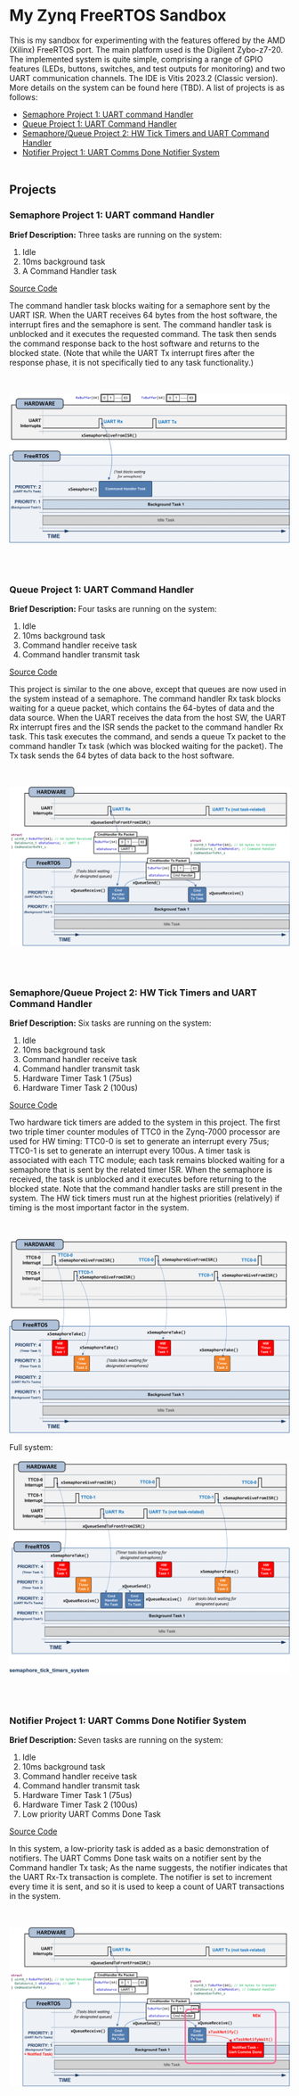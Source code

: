 # My Zynq FreeRTOS Sandbox
This is my sandbox for experimenting with the features offered by the AMD (Xilinx) FreeRTOS port. The main platform used is the Digilent Zybo-z7-20. The implemented system is quite simple, comprising a range of GPIO features (LEDs, buttons, switches, and test outputs for monitoring) and two UART communication channels. The IDE is Vitis 2023.2 (Classic version). More details on the system can be found here (TBD). A list of projects is as follows:

- [Semaphore Project 1: UART command Handler](semaphore-project-1-uart-command-handler)
- [Queue Project 1: UART Command Handler](queue-project-1-uart-command-handler)
- [Semaphore/Queue Project 2: HW Tick Timers and UART Command Handler](semaphorequeue-project-2-hw-tick-timers-and-uart-command-handler)
- [Notifier Project 1: UART Comms Done Notifier System](notifier-project-1-uart-comms-done-notifier-system)
<br/><br/>
## Projects
### Semaphore Project 1: UART command Handler
**Brief Description:** Three tasks are running on the system:
1. Idle
2. 10ms background task
3. A Command Handler task
   
[Source Code](/2023.2/zybo-z7-20/hw-proj1/vitis_classic/semaphore_uart_cmd_handler/src)

The command handler task blocks waiting for a semaphore sent by the UART ISR. When the UART receives 64 bytes from the host software, the interrupt fires and the semaphore is sent. The command handler task is unblocked and it executes the requested command. The task then sends the command response back to the host software and returns to the blocked state. (Note that while the UART Tx interrupt fires after the response phase, it is not specifically tied to any task functionality.)

<br/><br/>
![Tasks for Semaphore Project 1: UART command Handler](/assets/images/semaphore-uart-cmd-handler-tasks.png)

<br/><br/>
### Queue Project 1: UART Command Handler
**Brief Description:** Four tasks are running on the system:
1. Idle
2. 10ms background task
3. Command handler receive task
4. Command handler transmit task

[Source Code](/2023.2/zybo-z7-20/hw-proj1/vitis_classic/queue_uart_cmd_handler/src)

This project is similar to the one above, except that queues are now used in the system instead of a semaphore. The command handler Rx task blocks waiting for a queue packet, which contains the 64-bytes of data and the data source. When the UART receives the data from the host SW, the UART Rx interrupt fires and the ISR sends the packet to the command handler Rx task. This task executes the command, and sends a queue Tx packet to the command handler Tx task (which was blocked waiting for the packet). The Tx task sends the 64 bytes of data back to the host software. 

<br/><br/>
![Tasks for Semaphore Project 1: UART command Handler](/assets/images/queue-uart-cmd-handler-tasks.png)

<br/><br/>
### Semaphore/Queue Project 2: HW Tick Timers and UART Command Handler
**Brief Description:** Six tasks are running on the system:
1. Idle
2. 10ms background task
3. Command handler receive task
4. Command handler transmit task
5. Hardware Timer Task 1 (75us)
6. Hardware Timer Task 2 (100us)

[Source Code](/2023.2/zybo-z7-20/hw-proj1/vitis_classic/semaphore_hw_tick_timers/src)

Two hardware tick timers are added to the system in this project. The first two triple timer counter modules of TTC0 in the Zynq-7000 processor are used for HW timing: TTC0-0 is set to generate an interrupt every 75us; TTC0-1 is set to generate an interrupt every 100us. A timer task is associated with each TTC module; each task remains blocked waiting for a semaphore that is sent by the related timer ISR. When the semaphore is received, the task is unblocked and it executes before returning to the blocked state. Note that the command handler tasks are still present in the system. The HW tick timers must run at the highest priorities (relatively) if timing is the most important factor in the system.

<br/><br/>
![Semaphore/Queue Project 2: HW Tick Timers](/assets/images/semaphore-tick-timers-tasks2.png)


Full system:
<br/><br/>
![Semaphore/Queue Project 2: HW Tick Timers and UART Command Handler](/assets/images/semaphore-tick-timers-tasks1.png)

<br/><br/>
### Notifier Project 1: UART Comms Done Notifier System
**Brief Description:** Seven tasks are running on the system:
1. Idle
2. 10ms background task
3. Command handler receive task
4. Command handler transmit task
5. Hardware Timer Task 1 (75us)
6. Hardware Timer Task 2 (100us)
7. Low priority UART Comms Done Task

[Source Code](/2023.2/zybo-z7-20/hw-proj1/vitis_classic/uart_comms_done_notifier/src)

In this system, a low-priority task is added as a basic demonstration of notifiers. The UART Comms Done task waits on a notifier sent by the Command handler Tx task; As the name suggests, the notifier indicates that the UART Rx-Tx transaction is complete. The notifier is set to increment every time it is sent, and so it is used to keep a count of UART transactions in the system.

<br/><br/>
![Notifer Project 1: UART Comms Done Notifier System](/assets/images/notifier-uart-comms-done-tasks.png)
